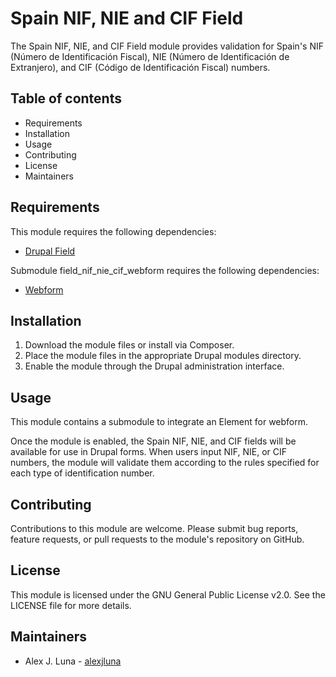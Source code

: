 # Spain NIF, NIE and CIF Field

The Spain NIF, NIE, and CIF Field module provides validation for Spain's NIF (Número de Identificación Fiscal), NIE (Número de Identificación de Extranjero), and CIF (Código de Identificación Fiscal) numbers. 


## Table of contents

- Requirements
- Installation
- Usage
- Contributing
- License
- Maintainers


## Requirements

This module requires the following dependencies:
- [Drupal Field](https://www.drupal.org/project/field)

Submodule field_nif_nie_cif_webform requires the following dependencies:
- [Webform](https://www.drupal.org/project/webform)

## Installation

1. Download the module files or install via Composer.
2. Place the module files in the appropriate Drupal modules directory.
3. Enable the module through the Drupal administration interface.


## Usage

This module contains a submodule to integrate an Element for webform.

Once the module is enabled, the Spain NIF, NIE, and CIF fields will be available for use in Drupal forms. When users input NIF, NIE, or CIF numbers, the module will validate them according to the rules specified for each type of identification number.


## Contributing

Contributions to this module are welcome. Please submit bug reports, feature requests, or pull requests to the module's repository on GitHub.


## License

This module is licensed under the GNU General Public License v2.0. See the LICENSE file for more details.


## Maintainers

- Alex J. Luna - [alexjluna](https://www.drupal.org/u/alexjluna)

